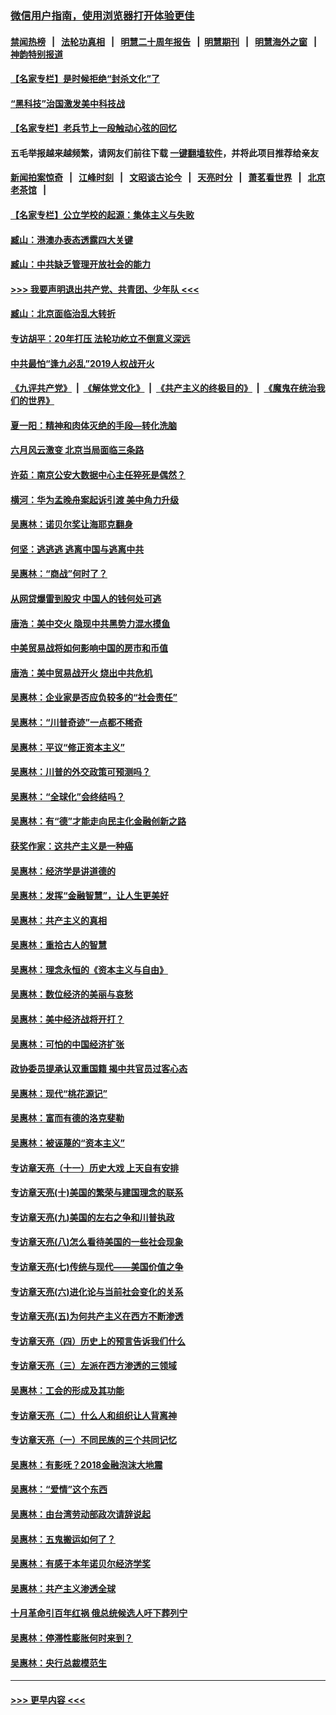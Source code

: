 ### [微信用户指南，使用浏览器打开体验更佳](https://github.com/gfw-breaker/banned-news1/blob/master/indexes/wechat-guide.md?t=0)
#### [禁闻热榜](热点新闻.md?t=0)  &nbsp;&nbsp;|&nbsp;&nbsp; [法轮功真相](https://github.com/gfw-breaker/truth/blob/master/README.md?t=0) &nbsp;&nbsp;|&nbsp;&nbsp; [明慧二十周年报告](https://github.com/gfw-breaker/mh-reports/blob/master/README.md?t=0) &nbsp;&nbsp;|&nbsp;&nbsp;[明慧期刊](https://github.com/gfw-breaker/mh-qikan) &nbsp;&nbsp;|&nbsp;&nbsp; [明慧海外之窗](https://github.com/gfw-breaker/mh-news/blob/master/README.md?t=0) &nbsp;&nbsp;|&nbsp;&nbsp; [神韵特别报道](https://github.com/gfw-breaker/mh-news/blob/master/shenyun.md?t=0)
#### [【名家专栏】是时候拒绝“封杀文化”了](../pages/nsc423/n11814093.md?t=02111233) 
#### [“黑科技”治国激发美中科技战](../pages/nsc423/n11638056.md?t=02111233) 
#### [【名家专栏】老兵节上一段触动心弦的回忆](../pages/nsc423/n11646016.md?t=02111233) 
#### 五毛举报越来越频繁，请网友们前往下载 [一键翻墙软件](https://github.com/gfw-breaker/ssr-accounts)，并将此项目推荐给亲友
#### [新闻拍案惊奇](https://github.com/gfw-breaker/banned-news1/blob/master/pages/link4.md) &nbsp;&nbsp;|&nbsp;&nbsp; [江峰时刻](https://github.com/gfw-breaker/banned-news1/blob/master/pages/link4.md) &nbsp;&nbsp;|&nbsp;&nbsp; [文昭谈古论今](https://github.com/gfw-breaker/banned-news1/blob/master/pages/link4.md) &nbsp;&nbsp;|&nbsp;&nbsp; [天亮时分](https://github.com/gfw-breaker/banned-news1/blob/master/pages/link4.md) &nbsp;&nbsp;|&nbsp;&nbsp; [萧茗看世界](https://github.com/gfw-breaker/banned-news1/blob/master/pages/link4.md) &nbsp;&nbsp;|&nbsp;&nbsp; [北京老茶馆](https://github.com/gfw-breaker/banned-news1/blob/master/pages/link4.md) &nbsp;&nbsp;|&nbsp;&nbsp; 
#### [【名家专栏】公立学校的起源：集体主义与失败](../pages/nsc423/n11601833.md?t=02111233) 
#### [臧山：港澳办表态透露四大关键](../pages/nsc423/n11421628.md?t=02111233) 
#### [臧山：中共缺乏管理开放社会的能力](../pages/nsc423/n11407457.md?t=02111233) 
#### [>>> 我要声明退出共产党、共青团、少年队 <<<](https://github.com/begood0513/goodnews/blob/master/quit/letter.md) 
#### [臧山：北京面临治乱大转折](../pages/nsc423/n11406895.md?t=02111233) 
#### [专访胡平：20年打压 法轮功屹立不倒意义深远](../pages/nsc423/n11398800.md?t=02111233) 
#### [中共最怕“逢九必乱”2019人权战开火](../pages/nsc423/n11385248.md?t=02111233) 
#### [《九评共产党》](https://github.com/begood0513/9ping.md/blob/master/README.md) &nbsp;|&nbsp; [《解体党文化》](../../../../jtdwh.md/blob/master/README.md)  &nbsp;|&nbsp; [《共产主义的终极目的》](../../../../gczydzjmd.md/blob/master/README.md) &nbsp;|&nbsp; [《魔鬼在统治我们的世界》](../../../../mgztzwmdsj.md/blob/master/README.md) 
#### [夏一阳：精神和肉体灭绝的手段—转化洗脑](../pages/nsc423/n11368250.md?t=02111233) 
#### [六月风云激变 北京当局面临三条路](../pages/nsc423/n11313668.md?t=02111233) 
#### [许茹：南京公安大数据中心主任猝死是偶然？](../pages/nsc423/n11064744.md?t=02111233) 
#### [横河：华为孟晚舟案起诉引渡 美中角力升级](../pages/nsc423/n11027230.md?t=02111233) 
#### [吴惠林：诺贝尔奖让海耶克翻身](../pages/nsc423/n10890049.md?t=02111233) 
#### [何坚：逃逃逃 逃离中国与逃离中共](../pages/nsc423/n10592891.md?t=02111233) 
#### [吴惠林：“商战”何时了？](../pages/nsc423/n10573558.md?t=02111233) 
#### [从网贷爆雷到股灾 中国人的钱何处可逃](../pages/nsc423/n10572800.md?t=02111233) 
#### [唐浩：美中交火 隐现中共黑势力混水摸鱼](../pages/nsc423/n10544040.md?t=02111233) 
#### [中美贸易战将如何影响中国的房市和币值](../pages/nsc423/n10543697.md?t=02111233) 
#### [唐浩：美中贸易战开火 烧出中共危机](../pages/nsc423/n10540126.md?t=02111233) 
#### [吴惠林：企业家是否应负较多的“社会责任”](../pages/nsc423/n10535022.md?t=02111233) 
#### [吴惠林：“川普奇迹”一点都不稀奇](../pages/nsc423/n10512808.md?t=02111233) 
#### [吴惠林：平议“修正资本主义”](../pages/nsc423/n10495724.md?t=02111233) 
#### [吴惠林：川普的外交政策可预测吗？](../pages/nsc423/n10462387.md?t=02111233) 
#### [吴惠林：“全球化”会终结吗？](../pages/nsc423/n10452838.md?t=02111233) 
#### [吴惠林：有“德”才能走向民主化金融创新之路](../pages/nsc423/n10432292.md?t=02111233) 
#### [获奖作家：这共产主义是一种癌](../pages/nsc423/n10431541.md?t=02111233) 
#### [吴惠林：经济学是讲道德的](../pages/nsc423/n10398014.md?t=02111233) 
#### [吴惠林：发挥“金融智慧”，让人生更美好](../pages/nsc423/n10375019.md?t=02111233) 
#### [吴惠林：共产主义的真相](../pages/nsc423/n10351394.md?t=02111233) 
#### [吴惠林：重拾古人的智慧](../pages/nsc423/n10337691.md?t=02111233) 
#### [吴惠林：理念永恒的《资本主义与自由》](../pages/nsc423/n10316274.md?t=02111233) 
#### [吴惠林：数位经济的美丽与哀愁](../pages/nsc423/n10292946.md?t=02111233) 
#### [吴惠林：美中经济战将开打？](../pages/nsc423/n10258825.md?t=02111233) 
#### [吴惠林：可怕的中国经济扩张](../pages/nsc423/n10219147.md?t=02111233) 
#### [政协委员提承认双重国籍 揭中共官员过客心态](../pages/nsc423/n10208809.md?t=02111233) 
#### [吴惠林：现代“桃花源记”](../pages/nsc423/n10185234.md?t=02111233) 
#### [吴惠林：富而有德的洛克斐勒](../pages/nsc423/n10142264.md?t=02111233) 
#### [吴惠林：被诬蔑的“资本主义”](../pages/nsc423/n10124816.md?t=02111233) 
#### [专访章天亮（十一）历史大戏 上天自有安排](../pages/nsc423/n10094905.md?t=02111233) 
#### [专访章天亮(十)美国的繁荣与建国理念的联系](../pages/nsc423/n10094899.md?t=02111233) 
#### [专访章天亮(九)美国的左右之争和川普执政](../pages/nsc423/n10094889.md?t=02111233) 
#### [专访章天亮(八)怎么看待美国的一些社会现象](../pages/nsc423/n10094857.md?t=02111233) 
#### [专访章天亮(七)传统与现代——美国价值之争](../pages/nsc423/n10093140.md?t=02111233) 
#### [专访章天亮(六)进化论与当前社会变化的关系](../pages/nsc423/n10092036.md?t=02111233) 
#### [专访章天亮(五)为何共产主义在西方不断渗透](../pages/nsc423/n10083620.md?t=02111233) 
#### [专访章天亮（四）历史上的预言告诉我们什么](../pages/nsc423/n10083606.md?t=02111233) 
#### [专访章天亮（三）左派在西方渗透的三领域](../pages/nsc423/n10081115.md?t=02111233) 
#### [吴惠林：工会的形成及其功能](../pages/nsc423/n10080633.md?t=02111233) 
#### [专访章天亮（二）什么人和组织让人背离神](../pages/nsc423/n10076637.md?t=02111233) 
#### [专访章天亮（一）不同民族的三个共同记忆](../pages/nsc423/n10074188.md?t=02111233) 
#### [吴惠林：有影呒？2018金融泡沫大地震](../pages/nsc423/n10040534.md?t=02111233) 
#### [吴惠林：“爱情”这个东西](../pages/nsc423/n10019423.md?t=02111233) 
#### [吴惠林：由台湾劳动部政次请辞说起](../pages/nsc423/n9979679.md?t=02111233) 
#### [吴惠林：五鬼搬运如何了？](../pages/nsc423/n9925338.md?t=02111233) 
#### [吴惠林：有感于本年诺贝尔经济学奖](../pages/nsc423/n9871883.md?t=02111233) 
#### [吴惠林：共产主义渗透全球](../pages/nsc423/n9812748.md?t=02111233) 
#### [十月革命引百年红祸 俄总统候选人吁下葬列宁](../pages/nsc423/n9810182.md?t=02111233) 
#### [吴惠林：停滞性膨胀何时来到？](../pages/nsc423/n9764136.md?t=02111233) 
#### [吴惠林：央行总裁模范生](../pages/nsc423/n9728134.md?t=02111233) 

----
#### [ >>> 更早内容 <<< ](../indexes/nsc423-earlier.md)
